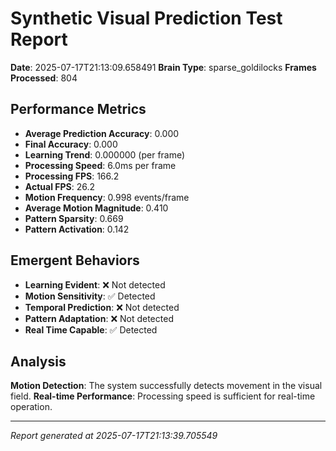 # Synthetic Visual Prediction Test Report

**Date**: 2025-07-17T21:13:09.658491
**Brain Type**: sparse_goldilocks
**Frames Processed**: 804

## Performance Metrics

- **Average Prediction Accuracy**: 0.000
- **Final Accuracy**: 0.000
- **Learning Trend**: 0.000000 (per frame)
- **Processing Speed**: 6.0ms per frame
- **Processing FPS**: 166.2
- **Actual FPS**: 26.2
- **Motion Frequency**: 0.998 events/frame
- **Average Motion Magnitude**: 0.410
- **Pattern Sparsity**: 0.669
- **Pattern Activation**: 0.142

## Emergent Behaviors

- **Learning Evident**: ❌ Not detected
- **Motion Sensitivity**: ✅ Detected
- **Temporal Prediction**: ❌ Not detected
- **Pattern Adaptation**: ❌ Not detected
- **Real Time Capable**: ✅ Detected

## Analysis

**Motion Detection**: The system successfully detects movement in the visual field.
**Real-time Performance**: Processing speed is sufficient for real-time operation.

---
*Report generated at 2025-07-17T21:13:39.705549*
